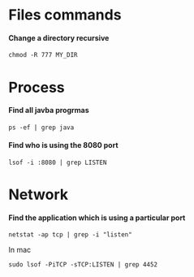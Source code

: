 # Files commands

#### Change a directory recursive

```
chmod -R 777 MY_DIR
```

# Process 
#### Find all javba progrmas

```
ps -ef | grep java
```

#### Find who is using the 8080 port

```
lsof -i :8080 | grep LISTEN
```

# Network

#### Find the application which is using a particular port 

```
netstat -ap tcp | grep -i "listen"
```

In mac

```
sudo lsof -PiTCP -sTCP:LISTEN | grep 4452
```

